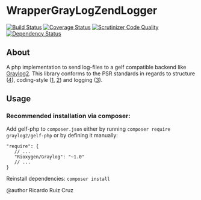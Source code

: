 # WrapperGrayLogZendLogger
[![Build Status](https://travis-ci.org/rrcfesc/WrapperGrayLogZendLogger.svg?branch=master)](https://travis-ci.org/rrcfesc/WrapperGrayLogZendLogger)
[![Coverage Status](https://coveralls.io/repos/github/rrcfesc/WrapperGrayLogZendLogger/badge.svg?branch=master)](https://coveralls.io/github/rrcfesc/WrapperGrayLogZendLogger?branch=master)
[![Scrutinizer Code Quality](https://scrutinizer-ci.com/g/rrcfesc/WrapperGrayLogZendLogger/badges/quality-score.png?b=master)](https://scrutinizer-ci.com/g/rrcfesc/WrapperGrayLogZendLogger/?branch=master)
[![Dependency Status](https://www.versioneye.com/user/projects/59cc1ae46725bd1213879c40/badge.svg?style=flat-square)](https://www.versioneye.com/user/projects/59cc1ae46725bd1213879c40)

## About
A php implementation to send log-files to a gelf compatible backend like [Graylog2](http://graylog2.org/).
This library conforms to the PSR standards in regards to structure ([4](http://www.php-fig.org/psr/psr-4/)),
coding-style ([1](https://github.com/php-fig/fig-standards/blob/master/accepted/PSR-1-basic-coding-standard.md),
[2](https://github.com/php-fig/fig-standards/blob/master/accepted/PSR-2-coding-style-guide.md))
and logging ([3](https://github.com/php-fig/fig-standards/blob/master/accepted/PSR-3-logger-interface.md)).

Usage
-----

### Recommended installation via composer:

Add gelf-php to `composer.json` either by running `composer require graylog2/gelf-php` or by defining it manually:

    "require": {
       // ...
       "Rioxygen/Graylog": "~1.0"
       // ...
    }

Reinstall dependencies: `composer install`



@author Ricardo Ruiz Cruz
